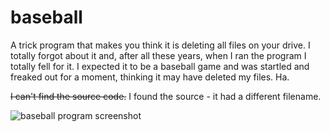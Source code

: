 # baseball

A trick program that makes you think it is deleting all files on your drive.  I totally forgot about it and, after all these years, when I ran the program I totally fell for it.  I expected it to be a baseball game and was startled and freaked out for a moment, thinking it may have deleted my files.  Ha.

~~I can't find the source code.~~ I found the source - it had a different filename. 

![baseball program screenshot](https://raw.githubusercontent.com/ca98am79/my-first-programs/master/baseball/baseball.png)